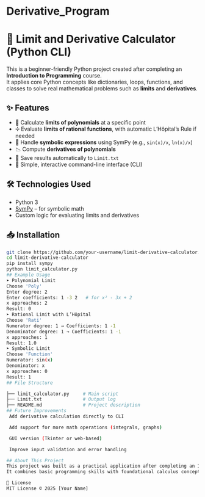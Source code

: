 # Derivative_Program
# 🧮 Limit and Derivative Calculator (Python CLI)

This is a beginner-friendly Python project created after completing an **Introduction to Programming** course.  
It applies core Python concepts like dictionaries, loops, functions, and classes to solve real mathematical problems such as **limits** and **derivatives**.

## ✨ Features

- 📐 Calculate **limits of polynomials** at a specific point
- ➗ Evaluate **limits of rational functions**, with automatic L’Hôpital’s Rule if needed
- 🧠 Handle **symbolic expressions** using SymPy (e.g., `sin(x)/x`, `ln(x)/x`)
- 📉 Compute **derivatives of polynomials**
- 📄 Save results automatically to `Limit.txt`
- 💬 Simple, interactive command-line interface (CLI)

## 🛠 Technologies Used

- Python 3
- [SymPy](https://www.sympy.org/en/index.html) – for symbolic math
- Custom logic for evaluating limits and derivatives

## 📥 Installation

```bash
git clone https://github.com/your-username/limit-derivative-calculator.git
cd limit-derivative-calculator
pip install sympy
python limit_calculator.py
## Example Usage
➤ Polynomial Limit
Choose 'Poly'
Enter degree: 2
Enter coefficients: 1 -3 2   # for x² - 3x + 2
x approaches: 2
Result: 0
➤ Rational Limit with L’Hôpital
Choose 'Rati'
Numerator degree: 1 → Coefficients: 1 -1
Denominator degree: 1 → Coefficients: 1 -1
x approaches: 1
Result: 1.0
➤ Symbolic Limit
Choose 'Function'
Numerator: sin(x)
Denominator: x
x approaches: 0
Result: 1
## File Structure

├── limit_calculator.py     # Main script
├── Limit.txt               # Output log
├── README.md               # Project description
## Future Improvements
 Add derivative calculation directly to CLI

 Add support for more math operations (integrals, graphs)

 GUI version (Tkinter or web-based)

 Improve input validation and error handling

## About This Project
This project was built as a practical application after completing an Introduction to Programming course.
It combines basic programming skills with foundational calculus concepts, demonstrating how even beginner-level code can solve meaningful problems.

📄 License
MIT License © 2025 [Your Name]
